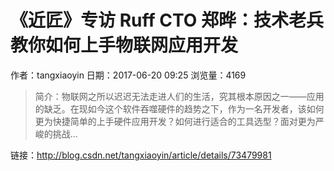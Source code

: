 # 《近匠》专访 Ruff CTO 郑晔：技术老兵教你如何上手物联网应用开发
作者：tangxiaoyin
日期：2017-06-20 09:25
浏览量：4169
> 简介：物联网之所以迟迟无法走进人们的生活，究其根本原因之一——应用的缺乏。在现如今这个软件吞噬硬件的趋势之下，作为一名开发者，该如何更为快捷简单的上手硬件应用开发？如何进行适合的工具选型？面对更为严峻的挑战...

 链接：http://blog.csdn.net/tangxiaoyin/article/details/73479981
